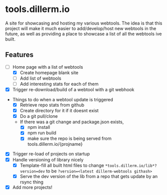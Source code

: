 # tools.dillerm.io

A site for showcasing and hosting my various webtools. The idea is that this project will make it much easier to add/develop/host new webtools in the future, as well as providing a place to showcase a list of all the webtools ive built.

## Features

- [ ] Home page with a list of webtools
  - [x] Create homepage blank site
  - [ ] Add list of webtools
  - [ ] Add interesting stats for each of them
- [x] Trigger re-download/build of a webtool with a git webhook
- Things to do when a webtool update is triggered
  - [x] Retrieve repo stats from github
  - [x] Create directory for it if it doesnt exist
  - [x] Do a git pull/clone
  - If there was a git change and package.json exists,
    - [x] npm install
    - [x] npm run build
    - [x] make sure the repo is being served from tools.dillerm.io/{projname}
- [x] Trigger re-load of projects on startup
- [x] Handle versioning of library nicely
  - [x] Template-fill all built html files to change `*tools.dillerm.io/lib*?version=dev` to be `?version=<latest dillerm-webtools githash>`
  - [x] Serve the dev version of the lib from a repo that gets update by an rsync thing
- [x] Add more projects!